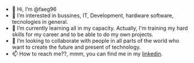 - 👋 Hi, I’m @faeg96
- 👀 I’m interested in bussines, IT, Development, hardware software, tecnologies in general. 
- 🌱 I’m currently learning all in my capacity. Actually, I'm training my hard skills for my career and to be able to do my own projects.
- 💞️ I’m looking to collaborate with people in all parts of the world who want to create the future and present of technology.
- 📫 How to reach me??, mmm, you can find me in my <a href = "https://www.linkedin.com/in/edgarfabianguachetacordoba/">linkedin</a>.

<!---
faeg96/faeg96 is a ✨ special ✨ repository because its `README.md` (this file) appears on your GitHub profile.
You can click the Preview link to take a look at your changes.
--->
